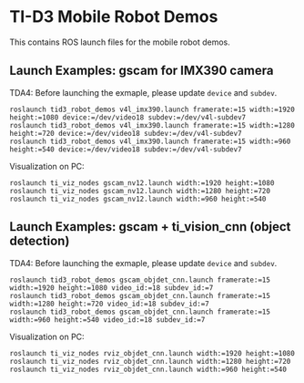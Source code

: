 TI-D3 Mobile Robot Demos
========================
This contains ROS launch files for the mobile robot demos.

## Launch Examples: gscam for IMX390 camera
TDA4:
Before launching the exmaple, please update `device` and `subdev`.
```
roslaunch tid3_robot_demos v4l_imx390.launch framerate:=15 width:=1920 height:=1080 device:=/dev/video18 subdev:=/dev/v4l-subdev7
roslaunch tid3_robot_demos v4l_imx390.launch framerate:=15 width:=1280 height:=720 device:=/dev/video18 subdev:=/dev/v4l-subdev7
roslaunch tid3_robot_demos v4l_imx390.launch framerate:=15 width:=960 height:=540 device:=/dev/video18 subdev:=/dev/v4l-subdev7
```

Visualization on PC:
```
roslaunch ti_viz_nodes gscam_nv12.launch width:=1920 height:=1080
roslaunch ti_viz_nodes gscam_nv12.launch width:=1280 height:=720
roslaunch ti_viz_nodes gscam_nv12.launch width:=960 height:=540
```

## Launch Examples: gscam + ti_vision_cnn (object detection)
TDA4:
Before launching the exmaple, please update `device` and `subdev`.
```
roslaunch tid3_robot_demos gscam_objdet_cnn.launch framerate:=15 width:=1920 height:=1080 video_id:=18 subdev_id:=7
roslaunch tid3_robot_demos gscam_objdet_cnn.launch framerate:=15 width:=1280 height:=720 video_id:=18 subdev_id:=7
roslaunch tid3_robot_demos gscam_objdet_cnn.launch framerate:=15 width:=960 height:=540 video_id:=18 subdev_id:=7
```

Visualization on PC:
```
roslaunch ti_viz_nodes rviz_objdet_cnn.launch width:=1920 height:=1080
roslaunch ti_viz_nodes rviz_objdet_cnn.launch width:=1280 height:=720
roslaunch ti_viz_nodes rviz_objdet_cnn.launch width:=960 height:=540
```
